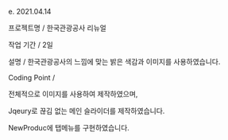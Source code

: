 e. 2021.04.14

프로젝트명 / 한국관광공사 리뉴얼

작업 기간 / 2일

설명 / 한국관광공사의 느낌에 맞는 밝은 색감과 이미지를 사용하였습니다.

Coding Point /

전체적으로 이미지를 사용하여 제작하였으며,

Jqeury로 끊김 없는 메인 슬라이더를 제작하였습니다.

NewProduc에 탭메뉴를 구현하였습니다.
